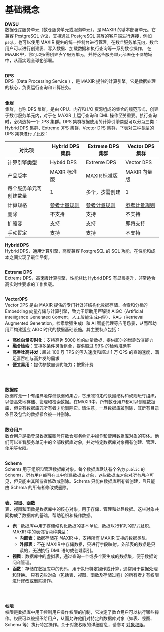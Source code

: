 # 基础概念

**DWSU**<br />
数据仓库服务单元（数仓服务单元或服务单元），是 MAXIR 的基本部署单元。它兼容 PostgreSQL 协议，支持通过 PostgreSQL 兼容的客户端进行连接，例如 `psql`，也可以使用 MAXIR 提供的统一控制台进行管理。在数仓服务单元内，数仓用户可以进行创建表、写入数据、加载数据和执行查询等一系列数仓操作。
在 MAXIR 中，你可以按需创建多个服务单元，并将这些服务单元部署在不同地域中，从而实现全球化部署。
<br />
<br />

**DPS**<br />
DPS（Data Processing Service ) ，是 MAXIR 提供的计算引擎。它是数据处理的核心，负责运行查询和计算任务。
<br />
<br />

**集群**<br />
集群，也称 DPS 集群，是由 CPU、内存和 I/O 资源组成的集合的规范形式，创建于数仓服务单元内，对于在 MAXIR 上运行查询和 DML 操作至关重要。执行查询时，必须选择一个 DPS 集群。DPS 集群根据使用的计算引擎类型可以分为三类：Hybrid DPS 集群、Extreme DPS 集群、Vector DPS 集群，下表对三种类型的 DPS 集群进行了比较：

| **对比项** | **Hybrid DPS 集群** | **Extreme DPS 集群** | **Vector DPS 集群** |
| --- | --- | --- | --- |
| 计算引擎类型 | Hybrid DPS | Extreme DPS | Vector DPS |
| 产品版本 | MAXIR 标准版 | MAXIR 标准版 | MAXIR 向量版 |
| 每个服务单元可创建数量 | 1 | 多个，按需创建 | 1 |
| 计算规格 | [参考计量规则</font>](https://docs.ucloud.cn/maxir/buy/charge?id=%e8%ae%a1%e9%87%8f%e8%a7%84%e5%88%99) | [参考计量规则</font>](https://docs.ucloud.cn/maxir/buy/charge?id=%e8%ae%a1%e9%87%8f%e8%a7%84%e5%88%99) | [参考计量规则</font>](https://docs.ucloud.cn/maxir/buy/charge?id=%e8%ae%a1%e9%87%8f%e8%a7%84%e5%88%99) |
| 删除 | 不支持 | 支持 | 不支持 |
| 扩缩容 | 支持 | 支持 | 即将支持 |
| 手动暂定 | 支持 | 支持 | 不支持 |


**Hybrid DPS**<br />
Hybrid DPS，通用计算引擎，高度兼容 PostgreSQL 的 SQL 功能，在性能和成本之间实现了最佳平衡。
<br />
<br />

**Extreme DPS**<br />
Extreme DPS，高速版计算引擎，性能相比 Hybrid DPS 有显著提升，非常适合高实时性要求的工作负载。
<br />
<br />

**VectorDPS**<br />
Vector DPS 是由 MAXIR 提供的专⻔针对⾮结构化数据存储、检索和分析的 Embedding 向量存储与计算引擎，致⼒于帮助⽤⼾解锁 AIGC（Artificial Intelligence Generated Content，⼈⼯智能⽣成内容）、RAG（Retrieval Augmented Generation，检索增强⽣成）和 AI 智能代理等应⽤场景，从⽽帮助⽤⼾构建适应 AIGC 时代的数据基础设施。其主要特点包括： 
- **⾼维向量实时化**：⽀持⾼达 5000 维的向量数据，提供即时的增删改查能⼒ 
- **融合检索**：⽀持多条件灵活组合，提供超过 99% 的检索准确率 
- **⾼吞吐⾼并发**：超过 100 万 TPS 的写⼊速度和超过 1 万 QPS 的查询速度，满⾜⾼吞吐与⾼并发的需求 
- **便宜易⽤**：提供参数⾃调优能⼒；按需计费
<br />
<br />

**数据库**<br />
数据库是一个有组织地存储数据的集合，它按照特定的数据结构和规则进行组织，以便高效地存储、管理和检索数据。在MAXIR中，所有数仓用户都可以创建数据库，但只有数据库的所有者才能删除它。请注意，一旦数据库被删除，其所有目录条目及包含的数据都会被一并删除。
<br />
<br />

**数仓用户**<br />
数仓用户是指登录数据库账号在数仓服务单元中操作和使用数据库对象的实体。他们可以查看服务单元中的全部数据库对象，并对特定数据库对象拥有创建、管理、使用等权限。
<br />
<br />

**Schema**<br />
Schema 用于组织和管理数据库对象。每个数据库默认有个名为 `public` 的Schema，所有用户都可在其中创建数据库对象，这些数据库对象对所有用户可见，但只能由其所有者修改或删除。Schema 只能由数据库所有者创建，且只能由 Schema 的所有者修改或删除。
<br />
<br />


**表、视图、函数**<br />
表、视图和函数是数据库中的核心对象，用于存储、管理和处理数据。这些对象共同构成了数据库的基础，帮助组织和操作数据。
- **表**：数据库中用于存储结构化数据的基本单位，数据以行和列的形式组织。MAXIR 中的表包括两种类型：
  - **内部表**：数据存储在 MAXIR 中，支持所有 MAXIR 支持的数据类型。
  - **外部表**：不在 MAXIR 中存储数据，只进行字段映射。外部表的数据是只读的，无法执行 DML 语句或创建索引。
- **视图**：数据库中的虚拟表，通过查询一个或多个表生成的数据集，便于数据访问和管理。
- **函数**：存储在数据库中的代码，用于执行特定操作或计算，通常用于数据处理和转换。
只有这些对象（包括表、视图、函数及存储过程）的所有者才有权限进行修改或删除操作。
<br />
<br />

**权限**<br />
权限是数据库中用于控制用户操作权限的机制，它决定了数仓用户可以执行哪些操作。权限可以被授予给用户，从而允许他们对特定的数据库对象（如表、视图、Schema 等）执行特定操作。关于对象权限的详细信息，请参考 [对象权限](https://docs.ucloud.cn/maxir/guides/security/object-privileges)。
<br />
<br />

